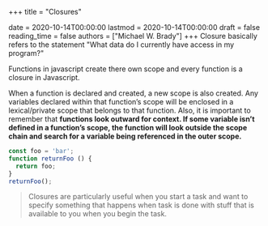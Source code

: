 +++
title = "Closures"

date = 2020-10-14T00:00:00
lastmod = 2020-10-14T00:00:00
draft = false
reading_time = false
authors = ["Michael W. Brady"]
+++
Closure basically refers to the statement "What data do I currently have access in my program?"

Functions in javascript create there own scope and every function is a closure in Javascript. 

When a function is declared and created, a new scope is also created. Any variables declared within that function’s scope will be enclosed in a lexical/private scope that belongs to that function. Also, it is important to remember that **functions look outward for context. If some variable isn’t defined in a function’s scope, the function will look outside the scope chain and search for a variable being referenced in the outer scope.**

```jsx
const foo = 'bar';
function returnFoo () {
  return foo;
}
returnFoo();
```

> Closures are particularly useful when you start a task and want to specify something that happens when task is done with stuff that is available to you when you begin the task.